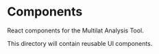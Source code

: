 
# Components

React components for the Multilat Analysis Tool.

This directory will contain reusable UI components.
